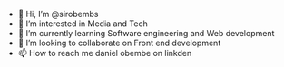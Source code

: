 - 👋 Hi, I’m @sirobembs
- 👀 I’m interested in Media and Tech
- 🌱 I’m currently learning Software engineering and Web development
- 💞️ I’m looking to collaborate on Front end development
- 📫 How to reach me daniel obembe on linkden

<!---
sirobembs/sirobembs is a ✨ special ✨ repository because its `README.md` (this file) appears on your GitHub profile.
You can click the Preview link to take a look at your changes.
--->
